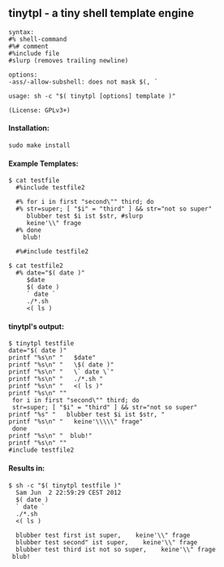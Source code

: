   
## tinytpl - a tiny shell template engine

    syntax:
    #% shell-command
    #%# comment
    #%include file
    #slurp (removes trailing newline)
    
    options:
    -ass/-allow-subshell: does not mask $(, ´
    
    usage: sh -c "$( tinytpl [options] template )"
     
    (License: GPLv3+)

#### Installation:

    sudo make install

#### Example Templates: 
    $ cat testfile
      #%include testfile2
    
      #% for i in first "second\"" third; do 
      #% str=super; [ "$i" = "third" ] && str="not so super" 
         blubber test $i ist $str, #slurp
         keine'\\" frage
      #% done 
        blub!
    
      #%#include testfile2

    $ cat testfile2
      #% date="$( date )"
         $date
         $( date )
         ` date `
         ./*.sh 
         <( ls )

#### tinytpl's output:
    $ tinytpl testfile
    date="$( date )"
    printf "%s\n" "   $date"
    printf "%s\n" "   \$( date )"
    printf "%s\n" "   \` date \`"
    printf "%s\n" "   ./*.sh "
    printf "%s\n" "   <( ls )"
    printf "%s\n" ""
     for i in first "second\"" third; do 
     str=super; [ "$i" = "third" ] && str="not so super" 
    printf "%s" "   blubber test $i ist $str, "
    printf "%s\n" "   keine'\\\\\" frage"
     done 
    printf "%s\n" "  blub!"
    printf "%s\n" ""
    #include testfile2

#### Results in:
    $ sh -c "$( tinytpl testfile )"
      Sam Jun  2 22:59:29 CEST 2012
      $( date )
      ` date `
      ./*.sh
      <( ls )
    
      blubber test first ist super,    keine'\\" frage
      blubber test second" ist super,    keine'\\" frage
      blubber test third ist not so super,    keine'\\" frage
     blub!
    
